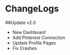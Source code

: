 # ChangeLogs

##Update v2.0

- New Dashboard
- Add Pinterest Connection
- Update Profile Pages
- Fix Crashes
